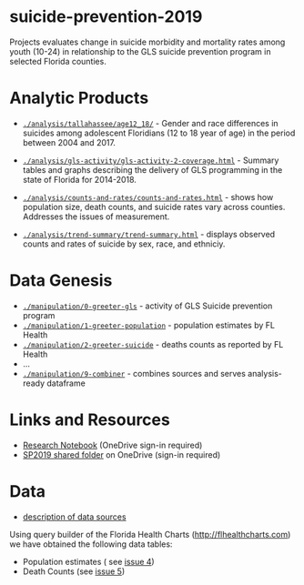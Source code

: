# suicide-prevention-2019
Projects evaluates change in suicide morbidity and mortality rates among youth (10-24) in relationship to the GLS suicide prevention program in selected Florida counties. 

# Analytic Products

- [`./analysis/tallahassee/age12_18/`][tallahassee] - Gender and race differences in suicides among adolescent Floridians (12 to 18 year of age) in the period between 2004 and 2017.   

- [`./analysis/gls-activity/gls-activity-2-coverage.html`][gls_coverage] - Summary tables and graphs describing the delivery of GLS programming in the state of Florida for 2014-2018. 

- [`./analysis/counts-and-rates/counts-and-rates.html`][counts_and_rates] - shows how population size, death counts, and suicide rates vary across counties. Addresses the issues of measurement. 

- [`./analysis/trend-summary/trend-summary.html`][trend_summary] - displays observed counts and rates of suicide by sex, race, and ethniciy.

[gls_coverage]:https://raw.githack.com/dss-hmi/suicide-prevention-2019/master/analysis/gls-activity/gls-activity-2-coverage.html

[gls_pivot]:https://raw.githack.com/dss-hmi/suicide-prevention-2019/master/analysis/0-greeter/0-greeter-gls-pivot.html

[counts_and_rates]:https://raw.githack.com/dss-hmi/suicide-prevention-2019/master/analysis/counts-and-rates/counts-and-rates.html

[trend_summary]:https://raw.githack.com/dss-hmi/suicide-prevention-2019/master/analysis/trend-summary/trend-summary.html

[tallahassee]:https://raw.githack.com/dss-hmi/suicide-prevention-2019/master/analysis/talahassee/age12_18/talahassee-age12_18.html

# Data Genesis
- [`./manipulation/0-greeter-gls`][greeter_gls] - activity of GLS Suicide prevention program
- [`./manipulation/1-greeter-population`][greeter_population] - population estimates by FL Health
- [`./manipulation/2-greeter-suicide`][greeter_suicide] - deaths counts as reported by FL Health
- ...  
- [`./manipulation/9-combiner`][combiner] - combines sources and serves analysis-ready dataframe

[greeter_gls]:https://raw.githack.com/dss-hmi/suicide-prevention-2019/master/analysis/0-greeter/0-greeter-gls.html
[greeter_population]:https://raw.githack.com/dss-hmi/suicide-prevention-2019/master/analysis/1-greeter/1-greeter-population.html
[greeter_suicide]:https://raw.githack.com/dss-hmi/suicide-prevention-2019/master/analysis/2-greeter/suicide.html
[combiner]:https://raw.githack.com/dss-hmi/suicide-prevention-2019/master/analysis/9-combiner/9-combiner.html



# Links and Resources 
- [Research Notebook][notebook] (OneDrive sign-in required)
- [SP2019 shared folder][onedrive] on OneDrive (sign-in required)

[notebook]:https://ucf-my.sharepoint.com/:w:/g/personal/ki637574_ucf_edu/Ebcn_bcQRNpHtf97_nRvJYABQWOPzmpoC80ZPXct46gXVA?e=IYfaQh
[onedrive]:https://ucf-my.sharepoint.com/:f:/r/personal/ki637574_ucf_edu/Documents/SP2019?csf=1&e=OFZmDl

# Data 
 - [description of data sources](https://github.com/dss-hmi/suicide-prevention-2019/blob/master/data-public/raw/README.md)   

Using query builder of the Florida Health Charts (http://flhealthcharts.com)  we have obtained the following data tables:  
- Population estimates ( see [issue  4][issue4])
- Death Counts (see [issue 5][issue5])

[issue4]:https://github.com/dss-hmi/suicide-prevention-2019/issues/4
[issue5]:https://github.com/dss-hmi/suicide-prevention-2019/issues/5
